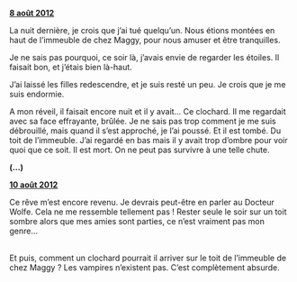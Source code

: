 <!----- Conversion time: 0.475 seconds.


Using this Markdown file:

1. Cut and paste this output into your source file.
2. See the notes and action items below regarding this conversion run.
3. Check the rendered output (headings, lists, code blocks, tables) for proper
   formatting and use a linkchecker before you publish this page.

Conversion notes:

* Docs to Markdown version 1.0β17
* Sat Nov 30 2019 07:19:55 GMT-0800 (PST)
* Source doc: https://docs.google.com/open?id=1qVoC8fre-W0jysGK49hyvn1flKOy0MvfC3m7s9y0NhM
----->


**<span style="text-decoration:underline;">8 août 2012</span>**

La nuit dernière, je crois que j’ai tué quelqu’un. Nous étions montées en haut de l’immeuble de chez Maggy, pour nous amuser et être tranquilles. 

Je ne sais pas pourquoi, ce soir là, j’avais envie de regarder les étoiles. Il faisait bon, et j’étais bien là-haut.

J’ai laissé les filles redescendre, et je suis resté un peu. Je crois que je me suis endormie.

A mon réveil, il faisait encore nuit et il y avait... Ce clochard. Il me regardait avec sa face effrayante, brûlée. Je ne sais pas trop comment je me suis débrouillé, mais quand il s’est approché, je l’ai poussé. Et il est tombé. Du toit de l’immeuble. J’ai regardé en bas mais il y avait trop d’ombre pour voir quoi que ce soit. Il est mort. On ne peut pas survivre à une telle chute.

**(...)**

**<span style="text-decoration:underline;">10 août 2012</span>**

Ce rêve m’est encore revenu. Je devrais peut-être en parler au Docteur Wolfe. Cela ne me ressemble tellement pas ! Rester seule le soir sur un toit sombre alors que mes amies sont parties, ce n’est vraiment pas mon genre...

 \
Et puis, comment un clochard pourrait il arriver sur le toit de l’immeuble de chez Maggy ? Les vampires n’existent pas. C’est complètement absurde.


<!-- Docs to Markdown version 1.0β17 -->
